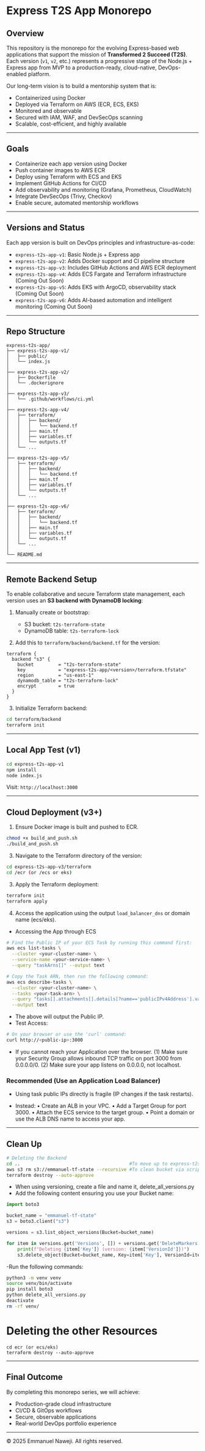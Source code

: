 # Express T2S App Monorepo

## Overview

This repository is the monorepo for the evolving Express-based web applications that support the mission of **Transformed 2 Succeed (T2S)**. Each version (`v1`, `v2`, etc.) represents a progressive stage of the Node.js + Express app from MVP to a production-ready, cloud-native, DevOps-enabled platform.

Our long-term vision is to build a mentorship system that is:
- Containerized using Docker
- Deployed via Terraform on AWS (ECR, ECS, EKS)
- Monitored and observable
- Secured with IAM, WAF, and DevSecOps scanning
- Scalable, cost-efficient, and highly available

---

## Goals

- Containerize each app version using Docker
- Push container images to AWS ECR
- Deploy using Terraform with ECS and EKS
- Implement GitHub Actions for CI/CD
- Add observability and monitoring (Grafana, Prometheus, CloudWatch)
- Integrate DevSecOps (Trivy, Checkov)
- Enable secure, automated mentorship workflows

---

## Versions and Status

Each app version is built on DevOps principles and infrastructure-as-code:

- `express-t2s-app-v1`: Basic Node.js + Express app
- `express-t2s-app-v2`: Adds Docker support and CI pipeline structure
- `express-t2s-app-v3`: Includes GitHub Actions and AWS ECR deployment
- `express-t2s-app-v4`: Adds ECS Fargate and Terraform infrastructure (Coming Out Soon)
- `express-t2s-app-v5`: Adds EKS with ArgoCD, observability stack (Coming Out Soon)
- `express-t2s-app-v6`: Adds AI-based automation and intelligent monitoring (Coming Out Soon)

---

## Repo Structure

```
express-t2s-app/
├── express-t2s-app-v1/
│   ├── public/
│   └── index.js
│
├── express-t2s-app-v2/
│   ├── Dockerfile
│   └── .dockerignore
│
├── express-t2s-app-v3/
│   └── .github/workflows/ci.yml
│
├── express-t2s-app-v4/
│   ├── terraform/
│   │   ├── backend/
│   │   │   └── backend.tf
│   │   ├── main.tf
│   │   ├── variables.tf
│   │   └── outputs.tf
│   └── ...
│
├── express-t2s-app-v5/
│   ├── terraform/
│   │   ├── backend/
│   │   │   └── backend.tf
│   │   ├── main.tf
│   │   ├── variables.tf
│   │   └── outputs.tf
│   └── ...
│
├── express-t2s-app-v6/
│   ├── terraform/
│   │   ├── backend/
│   │   │   └── backend.tf
│   │   ├── main.tf
│   │   ├── variables.tf
│   │   └── outputs.tf
│   └── ...
│
└── README.md
```

---

## Remote Backend Setup

To enable collaborative and secure Terraform state management, each version uses an **S3 backend with DynamoDB locking**:

1. Manually create or bootstrap:
   - S3 bucket: `t2s-terraform-state`
   - DynamoDB table: `t2s-terraform-lock`

2. Add this to `terraform/backend/backend.tf` for the version:

```hcl
terraform {
  backend "s3" {
    bucket         = "t2s-terraform-state"
    key            = "express-t2s-app/<version>/terraform.tfstate"
    region         = "us-east-1"
    dynamodb_table = "t2s-terraform-lock"
    encrypt        = true
  }
}
```

3. Initialize Terraform backend:

```bash
cd terraform/backend
terraform init
```

---

## Local App Test (v1)

```bash
cd express-t2s-app-v1
npm install
node index.js
```

Visit: `http://localhost:3000`

---

## Cloud Deployment (v3+)

1. Ensure Docker image is built and pushed to ECR.
```bash
chmod +x build_and_push.sh
./build_and_push.sh
```

3. Navigate to the Terraform directory of the version:

```bash
cd express-t2s-app-v3/terraform
cd /ecr (or /ecs or eks)
```

3. Apply the Terraform deployment:

```bash
terraform init
terraform apply
```

4. Access the application using the output `load_balancer_dns` or domain name (ecs/eks).
- Accessing the App through ECS
```bash
# Find the Public IP of your ECS Task by running this command first:
aws ecs list-tasks \
  --cluster <your-cluster-name> \
  --service-name <your-service-name> \
  --query "taskArns[]" --output text

# Copy the Task ARN, then run the following command:
aws ecs describe-tasks \
  --cluster <your-cluster-name> \
  --tasks <your-task-arn> \
  --query "tasks[].attachments[].details[?name=='publicIPv4Address'].value" \
  --output text
```
- The above will output the Public IP.
- Test Access:
```bash
# On your browser or use the 'curl' command:
curl http://<public-ip>:3000
```
- If you cannot reach your Application over the browser. (1) Make sure your Security Group allows inbound TCP traffic on port 3000 from 0.0.0.0/0. (2) Make sure your app listens on 0.0.0.0, not localhost.

### Recommended (Use an Application Load Balancer)
- Using task public IPs directly is fragile (IP changes if the task restarts).

- Instead:
	•	Create an ALB in your VPC.
	•	Add a Target Group for port 3000.
	•	Attach the ECS service to the target group.
	•	Point a domain or use the ALB DNS name to access your app.

---
## Clean Up
```bash
# Deleting the Backend
cd ..                                        #To move up to express-t2s-app-v4/terraform
aws s3 rm s3://emmanuel-tf-state --recursive #To clean bucket via script (non-versioned only)
terraform destroy --auto-approve
```

- When using versioning, create a file and name it, delete_all_versions.py
- Add the following content ensuring you use your Bucket name:
```py
import boto3

bucket_name = "emmanuel-tf-state"
s3 = boto3.client("s3")

versions = s3.list_object_versions(Bucket=bucket_name)

for item in versions.get('Versions', []) + versions.get('DeleteMarkers', []):
    print(f"Deleting {item['Key']} (version: {item['VersionId']})")
    s3.delete_object(Bucket=bucket_name, Key=item['Key'], VersionId=item['VersionId'])
```
-Run the following commands: 
```bash
python3 -m venv venv
source venv/bin/activate
pip install boto3
python delete_all_versions.py
deactivate
rm -rf venv/
```

# Deleting the other Resources
```
cd ecr (or ecs/eks)
terraform destroy --auto-approve
```

---

## Final Outcome

By completing this monorepo series, we will achieve:
- Production-grade cloud infrastructure
- CI/CD & GitOps workflows
- Secure, observable applications
- Real-world DevOps portfolio experience

---

© 2025 Emmanuel Naweji. All rights reserved.
